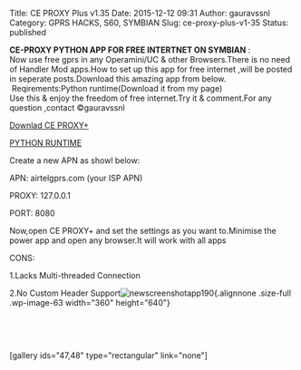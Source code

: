 Title: CE PROXY Plus v1.35
Date: 2015-12-12 09:31
Author: gauravssnl
Category: GPRS HACKS, S60, SYMBIAN
Slug: ce-proxy-plus-v1-35
Status: published

**CE-PROXY PYTHON APP FOR FREE INTERTNET ON SYMBIAN** :\
Now use free gprs in any Operamini/UC & other Browsers.There is no need of Handler Mod apps.How to set up this app for free internet ,will be posted in seperate posts.Download this amazing app from below.    Reqirements:Python runtime(Download it from my page)\
Use this & enjoy the freedom of free internet.Try it & comment.For any question ,contact ©gauravssnl

[Downlad CE PROXY+](Downlad%20CE%20PROXY+)

[PYTHON RUNTIME](https://garage.maemo.org/frs/?group_id=854)

Create a new APN as showl below:

APN: airtelgprs.com (your ISP APN)

PROXY: 127.0.0.1

PORT: 8080

Now,open CE PROXY+ and set the settings as you want to.Minimise the power app and open any browser.It will work with all apps

CONS:

1.Lacks Multi-threaded Connection

2.No Custom Header Support![newscreenshotapp190](https://gauravssnl.files.wordpress.com/2015/12/newscreenshotapp1902.jpg){.alignnone .size-full .wp-image-63 width="360" height="640"}

 

 

\[gallery ids="47,48" type="rectangular" link="none"\]
